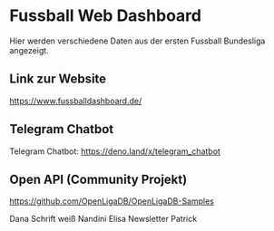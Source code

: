 # Fussball Web Dashboard #
Hier werden verschiedene Daten aus der ersten Fussball Bundesliga angezeigt.


## Link zur Website ##
https://www.fussballdashboard.de/

## Telegram Chatbot ##
Telegram Chatbot: https://deno.land/x/telegram_chatbot

## Open API (Community Projekt) ##
https://github.com/OpenLigaDB/OpenLigaDB-Samples


Dana Schrift weiß
Nandini
Elisa Newsletter
Patrick

